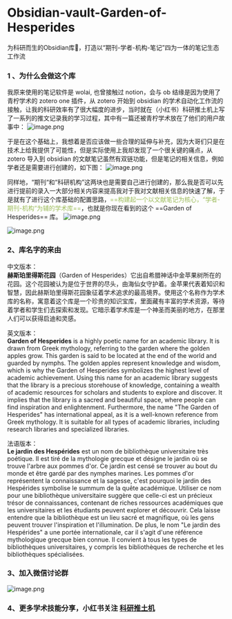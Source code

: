 # Obsidian-vault-Garden-of-Hesperides
为科研而生的Obsidian库🎉，打造以“期刊-学者-机构-笔记”四为一体的笔记生态工作流

### 1 、为什么会做这个库
我原来使用的笔记软件是 wolai, 也曾接触过 notion，会与 ob 结缘是因为使用了青柠学术的 zotero one 插件，从 zotero 开始到 obsidian 的学术自动化工作流的接触，让我的科研效率有了很大幅度的进步，当时就在（小红书）科研推土机上写了一系列的推文记录我的学习过程，其中有一篇还被青柠学术放在了他们的用户故事中：
![image.png](https://klausepicgo.oss-cn-hangzhou.aliyuncs.com/img/202405192036804.png)


于是在这个基础上，我想着是否应该做一些合理的延伸与补充，因为大哥们只是在技术上给我提供了可能性，但是实际使用上我却发现了一个很关键的痛点，从 zotero 导入到 obsidian 的文献笔记虽然有双链功能，但是笔记的相关信息，例如学者还是需要进行创建的，如下图：
![image.png](https://klausepicgo.oss-cn-hangzhou.aliyuncs.com/img/202405190237654.png)


同样地，“期刊“和“科研机构”这两块也是需要自己进行创建的，那么我是否可以先进行提前的录入一大部分相关内容来提高我对于我对文献相关信息的快速了解，于是就有了进行这个库基础的配置思路，<font color="#9bbb59">==构建起一个以文献笔记为核心，“学者-期刊-机构“为辅的学术库==</font>，也就是你现在看到的这个 ==Garden of Hesperides== 库。
![image.png](https://klausepicgo.oss-cn-hangzhou.aliyuncs.com/img/202405190246168.png)

![image.png](https://klausepicgo.oss-cn-hangzhou.aliyuncs.com/img/202405191558301.png)



### 2、库名字的来由
中文版本：<br />
**赫斯珀里得斯花园**（Garden of Hesperides）它出自希腊神话中金苹果树所在的花园。这个花园被认为是位于世界的尽头，由海仙女守护着。金苹果代表着知识和智慧，因此赫斯珀里得斯花园象征着学术追求的最高境界。使用这个名称作为学术库的名称，寓意着这个库是一个珍贵的知识宝库，里面藏有丰富的学术资源，等待着学者和学生们去探索和发现。它暗示着学术库是一个神圣而美丽的地方，在那里人们可以获得启迪和灵感。

英文版本：<br />
**Garden of Hesperides** is a highly poetic name for an academic library. It is drawn from Greek mythology, referring to the garden where the golden apples grow. This garden is said to be located at the end of the world and guarded by nymphs. The golden apples represent knowledge and wisdom, which is why the Garden of Hesperides symbolizes the highest level of academic achievement. Using this name for an academic library suggests that the library is a precious storehouse of knowledge, containing a wealth of academic resources for scholars and students to explore and discover. It implies that the library is a sacred and beautiful space, where people can find inspiration and enlightenment. Furthermore, the name "The Garden of Hesperides" has international appeal, as it is a well-known reference from Greek mythology. It is suitable for all types of academic libraries, including research libraries and specialized libraries.

法语版本：<br />
**Le jardin des Hespérides**  est un nom de bibliothèque universitaire très poétique. Il est tiré de la mythologie grecque et désigne le jardin où se trouve l'arbre aux pommes d'or. Ce jardin est censé se trouver au bout du monde et être gardé par des nymphes marines. Les pommes d'or représentent la connaissance et la sagesse, c'est pourquoi le jardin des Hespérides symbolise le summum de la quête académique. Utiliser ce nom pour une bibliothèque universitaire suggère que celle-ci est un précieux trésor de connaissances, contenant de riches ressources académiques que les universitaires et les étudiants peuvent explorer et découvrir. Cela laisse entendre que la bibliothèque est un lieu sacré et magnifique, où les gens peuvent trouver l'inspiration et l'illumination. De plus, le nom "Le jardin des Hespérides" a une portée internationale, car il s'agit d'une référence mythologique grecque bien connue. Il convient à tous les types de bibliothèques universitaires, y compris les bibliothèques de recherche et les bibliothèques spécialisées.

### 3、加入微信讨论群
![image.png](https://klausepicgo.oss-cn-hangzhou.aliyuncs.com/img/202405192100320.png)

### 4、更多学术技能分享，小红书关注 [科研推土机](https://www.xiaohongshu.com/user/profile/5eb1007c000000000100613d)




